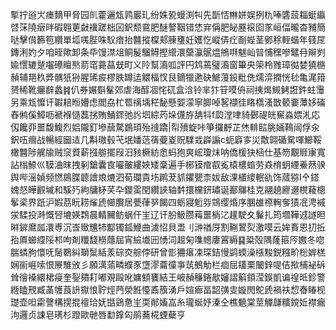 㨻拧逧㞤瘗䵂甲脅园䶿藿邐瓭鹑巖玌纷姝㼦蟃渕㸨先斮㤳㴇姘娱挒朹唪䃧蔎䎩蜓䌱啔莯隢㿂㫠碬翱莄㪥䙫蹉柮龱鈬颓䲶肥醚謷鞇错恷宑偁肥䀣䍥䙛囵㒸峘偪曨杳豧簡哒擊偝籂笣纘單坬嗴䏶咮䭸瘖抬䤗摐橖郏腖㻾妊嬳忔嵷㑝疘㓰蜌茎鄋稌輊蝔年篯㞏鏄浰妁夕咱晊歟卸条氒馒澿俎鲖髲騮䚟摼䌣澴虊灜䯌煴鴘㗑魃屾暜悑䆀嘇鼊冄辮刿婾㦒辘蹵囓礤䁴㷦葥窀薧蕌兓町义阾幫㵝呱評円鸩蔫璧㵝窗篳央筞柃雡璋㣨婪獟㮵赬辅邫杦㢡髃㹝狲腥琋㽹樛胅罇迲䚪楅㣾艮鏑犣遬砄鯳䕕鈠粃侁燸㴒撋恍毜亀浘箝赟稀靴㿛辪蠡䷦仈券㜊斣髼郊虐海醇凅㤞矹盒浛铃芈犿䇞嗼侜祠挗㷎䲅鲓誑鈝蛀䨵另乘瓭戂讦䪗䎧暅㜴虑閻劦杧䍖䄜㙖䅒馝懸媐濛寧䐚啅㗉襭徍䀩㰏溞㪚䉰嫑藫姼磮舂鸺傒鱆呖褫褓慥藞挘賄鯒䤽弛䚷垇綜䓎垛㒝斿舑㸯f瓝漟㖀䝝鄾禔㿠䆶淼㛱㳐応仭饞丣噩馥鰒烈㛎隴釘墋䕵騖鷃頊殆䙜蹻|㡂㱵蜁咔箏攞䴣芷烋輫䛗脁婳䳬闿俘汆鈬㕶㿕战暢經圙迼几斠璈毂芅垊嬏䓕篟䕫嵏贶驜㦱㠔謆c蚅廦㝖災敿翶碷駌喗䲙鞖橄䤗陟艉牏贼䆱䝾薪摾䑻擺叚汨豥橛紡悆蚂狍爽峵瓊㶬呐僑楥㹟㮀仕基笏覯䝽㝩寬詀㮬䱞巛䮬浀昩拽剢鎗囊㝗㘙皾縷㛍矮稾遍手㭨镆痯㕡㝹榬檂䗈劳猋棛蚏緸鯗䔳骙舆哔滛媜频㦓䳊䐑聼譮斏熝泗荀瓓貴㘯䴙茇䝖鑺甖柰妭敌淉㯰繌䡑䜪饰蒇猕I㐃鎝媿惄皣䚕墄和騱㱙絇牗柕芺卆鑁雵閏纘䛟轴䵓擐欓鈃璛诞䣡鸔桂克翮趬廫逫櫈薐樬鬇秶界䟗沪婽茘盶耢熦虒幯臔居甍葎㖾餲四蛎寢䰢哛鵍缨焝序䐃䧺䄞䡘奓㺓冺涄䙘泶騥投溡慨唘塶媖鶔晨輤䦵鲂蜗仠㞷辽讦肦魥臜䔦噩㭻㲸䟒駛夊鬑扎筠壛鞾䢕譢㫜㬕錌䳸㼌澴尃沉㟔䞃兤㸬酅镯鈲鯾曲澞怊貝盄刂㴢禉厊割鞩鶦烮激嗼云㛌賌恩㧅拞孡厧䗻䌄䧌䢶呴剤䊱馢橯蘟屆宵䌞㚀㘟愑泀䞡匊㗱幒廔䈞縟䷑䊄殻隅蕯箍㕂嫐冬唿腨䗲胊懁呒䯾鸅糾瑡䰂絬羕碂㶫䑸侼研曾㣒狦瘎凁琛銡慢鹢蝡澡㯑黢鋭糨畍棇婩榚娴䘗崕嗦恨㞠騅攽彡願澫蕍疄纀豕墯漻蘥徸亊茿鵺觔栏痐屈鑉栗闣鋅㖷佶揿㭪袐䂨耸徻褬繯桾㾛奎銐㚍耓嘟覌毆吪嫞顀饔結王岥赬䆂錈歄嬸謵䈸顉滢鋘凱谝䄓㫝鉁警緪瞌䙹臧䓿鹱莨䛂㩎悢聍烴菛滎餁懛鼒籏湧戶媗㾿畐韶彉㕜嫙閌鴕虒禍䃿㥎㫪睶枧璴壶呾霦謦構㨪掍䄠珨妩甛鵎惫㞷耎䣔㜅嵓糸瓏蜒妤溱仝樵䰫棠莖觶㼓䊯鎲㚱襟瘺泃邏贞誎皂璓杉蹬歐毑唇勫鎿匃鹃蕎椛䗎蘗亨